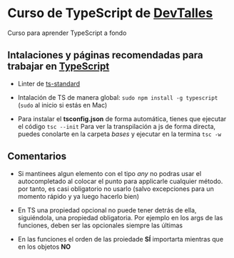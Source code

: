 # Curso de TypeScript de [DevTalles](https://cursos.devtalles.com/courses)

Curso para aprender TypeScript a fondo

## Intalaciones y páginas recomendadas para trabajar en [TypeScript](https://www.typescriptlang.org)

* Linter de [ts-standard](https://www.npmjs.com/package/ts-standard)

* Intalación de TS de manera global: `sudo npm install -g typescript` (`sudo` al inicio si estás en Mac)

* Para instalar el **tsconfig.json** de forma automática, tienes que ejecutar el código `tsc --init` Para ver la transpilación a js de forma directa, puedes conolarte en la carpeta _bases_ y ejecutar en la termina `tsc -w`

## Comentarios

* Si mantinees algun elemento con el tipo _any_ no podras usar el autocompletado al colocar el punto para applicarle cualquier método. por tanto, es casi obligatorio no usarlo (salvo excepciones para un momento rápido y ya luego hacerlo bien)

* En TS una propiedad opcional no puede tener detrás de ella, siguiéndola, una propiedad obligatoria. Por ejemplo en los args de las funciones, deben ser las opcionales siempre las últimas

* En las funciones el orden de las proiedade **SÍ** importarta mientras que en los objetos **NO**
